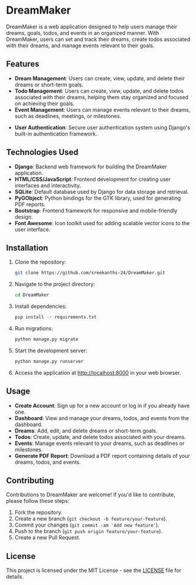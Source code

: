# DreamMaker

DreamMaker is a web application designed to help users manage their dreams, goals, todos, and events in an organized manner. With DreamMaker, users can set and track their dreams, create todos associated with their dreams, and manage events relevant to their goals.

## Features

- **Dream Management**: Users can create, view, update, and delete their dreams or short-term goals.
- **Todo Management**: Users can create, view, update, and delete todos associated with their dreams, helping them stay organized and focused on achieving their goals.
- **Event Management**: Users can manage events relevant to their dreams, such as deadlines, meetings, or milestones.
<!-- - **PDF Reports**: Generate PDF reports containing details of the user's dreams, todos, and events for offline viewing or printing. -->
- **User Authentication**: Secure user authentication system using Django's built-in authentication framework.

## Technologies Used

- **Django**: Backend web framework for building the DreamMaker application.
- **HTML/CSS/JavaScript**: Frontend development for creating user interfaces and interactivity.
- **SQLite**: Default database used by Django for data storage and retrieval.
- **PyGObject**: Python bindings for the GTK library, used for generating PDF reports.
- **Bootstrap**: Frontend framework for responsive and mobile-friendly design.
- **Font Awesome**: Icon toolkit used for adding scalable vector icons to the user interface.

## Installation

1. Clone the repository:

   ```bash
   git clone https://github.com/sreekanths-24/DreamMaker.git
   ```

2. Navigate to the project directory:

   ```bash
   cd DreamMaker
   ```

3. Install dependencies:

   ```bash
   pip install -r requirements.txt
   ```

4. Run migrations:

   ```bash
   python manage.py migrate
   ```

5. Start the development server:

   ```bash
   python manage.py runserver
   ```

6. Access the application at [http://localhost:8000](http://localhost:8000) in your web browser.

## Usage

- **Create Account**: Sign up for a new account or log in if you already have one.
- **Dashboard**: View and manage your dreams, todos, and events from the dashboard.
- **Dreams**: Add, edit, and delete dreams or short-term goals.
- **Todos**: Create, update, and delete todos associated with your dreams.
- **Events**: Manage events relevant to your dreams, such as deadlines or milestones.
- **Generate PDF Report**: Download a PDF report containing details of your dreams, todos, and events.

## Contributing

Contributions to DreamMaker are welcome! If you'd like to contribute, please follow these steps:

1. Fork the repository.
2. Create a new branch (`git checkout -b feature/your-feature`).
3. Commit your changes (`git commit -am 'Add new feature'`).
4. Push to the branch (`git push origin feature/your-feature`).
5. Create a new Pull Request.

## License

This project is licensed under the MIT License - see the [LICENSE](LICENSE) file for details.

